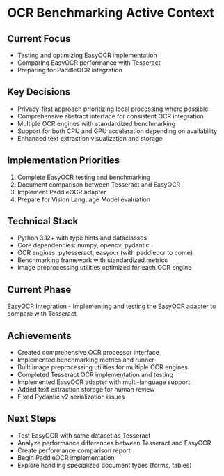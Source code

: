 # OCR Benchmarking Active Context

## Current Focus
- Testing and optimizing EasyOCR implementation
- Comparing EasyOCR performance with Tesseract
- Preparing for PaddleOCR integration

## Key Decisions
- Privacy-first approach prioritizing local processing where possible
- Comprehensive abstract interface for consistent OCR integration
- Multiple OCR engines with standardized benchmarking
- Support for both CPU and GPU acceleration depending on availability
- Enhanced text extraction visualization and storage

## Implementation Priorities
1. Complete EasyOCR testing and benchmarking
2. Document comparison between Tesseract and EasyOCR
3. Implement PaddleOCR adapter
4. Prepare for Vision Language Model evaluation

## Technical Stack
- Python 3.12+ with type hints and dataclasses
- Core dependencies: numpy, opencv, pydantic
- OCR engines: pytesseract, easyocr (with paddleocr to come)
- Benchmarking framework with standardized metrics
- Image preprocessing utilities optimized for each OCR engine

## Current Phase
EasyOCR Integration - Implementing and testing the EasyOCR adapter to compare with Tesseract

## Achievements
- Created comprehensive OCR processor interface
- Implemented benchmarking metrics and runner
- Built image preprocessing utilities for multiple OCR engines
- Completed Tesseract OCR implementation and testing
- Implemented EasyOCR adapter with multi-language support
- Added text extraction storage for human review
- Fixed Pydantic v2 serialization issues

## Next Steps
- Test EasyOCR with same dataset as Tesseract
- Analyze performance differences between Tesseract and EasyOCR
- Create performance comparison report
- Begin PaddleOCR implementation
- Explore handling specialized document types (forms, tables) 
